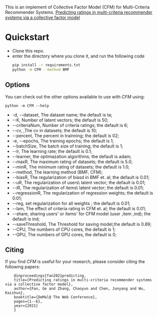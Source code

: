 
This is an implement of Collective Factor Model (CFM) for Multi-Criteria Recommender Systems. 
[Predicting ratings in multi-criteria recommender systems via a
collective factor model](https://demalworkshop.github.io/www2021/papers/predictingratings.pdf)

# Quickstart
- Clone this repo.
- enter the directory where you clone it, and run the following code
    ```bash
    pip install -r requirements.txt
    python -m CFM --method BMF
    ```
## Options
You can check out the other options available to use with *CFM* using:

    python -m CFM --help

- -d, --dataset, The dataset name; the default is ta;
- --K, Number of latent vectors; the default is 50;
- --criteriaNum, Number of criteria ratings; the default is 6;
- --cv, ,The cv in datasets; the default is 10;
- --percent, The percent in trainning; the default is 02;
- -e, --epochs, The training epochs; the default is 1;
- --batchSize, The batch size of training; the default is 1;
- --lr, The learning rate; the default is 0.1;
- --learner, the optimazation algorithms; the default is adam;
- --maxR, The maximum rating of datasets; the default is 5.0;
- --minR, The minimum rating of datasets; the default is 1.0;
- --method, The learning method (BMF, CFM); 
- --biasR, The regularization of biasd in BMF et. al; the default is 0.01;
- --uR, The regularization of users\ latent vector; the default is 0.01;
- --iR, The regularization of items\ latent vector; the default is 0.01;
- --regressionR, The regularization of regression weights; the default is 0.01;
- --reg, set regularization for all weights ; the default is 0.01;
- --lam, The effect of criteria rating in CFM et. al; the default is 0.01;
- --share, sharing users' or items' for CFM model (user ,item ,ind); the default is ind;
- --saveThreshold, The Threshold for saving model,the default is 0.89;
- --CPU, The numbers of CPU cores, the default is 1;
- --GPU, The numbers of GPU cores, the default is 0;


## Citing
If you find *CFM* is useful for your research, please consider citing the following papers:

        @inproceedings{fan2021predicting,
        title={Predicting ratings in multi-criteria recommender systems via a collective factor model},
        author={Fan, Ge and Zhang, Chaoyun and Chen, Junyang and Wu, Kaishun},
        booktitle={DeMal@ The Web Conference},
        pages={1--6},
        year={2021}
        }

